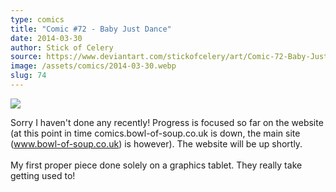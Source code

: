 ```yaml
---
type: comics
title: "Comic #72 - Baby Just Dance"
date: 2014-03-30
author: Stick of Celery
source: https://www.deviantart.com/stickofcelery/art/Comic-72-Baby-Just-Dance-443866370
image: /assets/comics/2014-03-30.webp
slug: 74
---
```


![](/assets/comics/2014-03-30.webp)

Sorry I haven't done any recently! Progress is focused so far on the website (at this point in time comics.bowl-of-soup.co.uk is down, the main site (www.bowl-of-soup.co.uk) is however). The website will be up shortly.<br><br>My first proper piece done solely on a graphics tablet. They really take getting used to!
